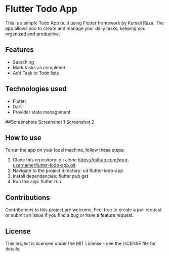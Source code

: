 # Flutter Todo App
This is a simple Todo App built using Flutter framework by Kumail Raza. The app allows you to create and manage your daily tasks, keeping you organized and productive.

## Features
- Searching 
- Mark tasks as completed
- Add Task to Todo lists

## Technologies used
- Flutter 
- Dart
- Provider state management

##Screenshots
Screenshot 1 
Screenshot 2

## How to use
To run the app on your local machine, follow these steps:

1. Clone this repository: git clone https://github.com/your-username/flutter-todo-app.git
2. Navigate to the project directory: cd flutter-todo-app
3. Install dependencies: flutter pub get
4. Run the app: flutter run


## Contributions
Contributions to this project are welcome. Feel free to create a pull request or submit an issue if you find a bug or have a feature request.

## License
This project is licensed under the MIT License - see the LICENSE file for details.
